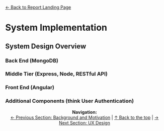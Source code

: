 [&#8592; Back to Report Landing Page](../README.md)
# System Implementation
## System Design Overview
### Back End (MongoDB) 
### Middle Tier (Express, Node, RESTful API)
### Front End (Angular)
### Additional Components (think User Authentication)

<p align="center">
  <b>Navigation:</b><br>
  <a href="../01-Background/README.md">&#8592; Previous Section: Background and Motivation</a> |
  <a href="#system-implementation">&#8593; Back to the top</a> |
  <a href="../03-UX-Design/README.md">&#8594; Next Section: UX Design</a> 
</p>